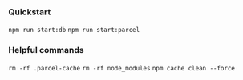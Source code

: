 ### Quickstart

`npm run start:db`
`npm run start:parcel`

### Helpful commands

`rm -rf .parcel-cache`
`rm -rf node_modules`
`npm cache clean --force`
